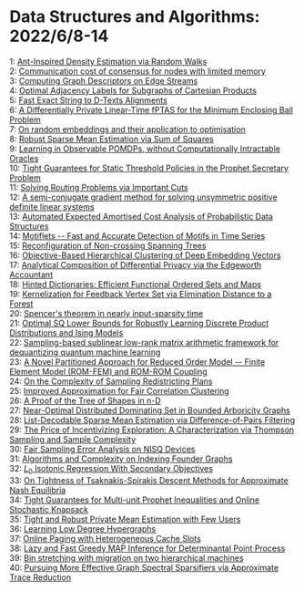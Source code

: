 # Data Structures and Algorithms: 2022/6/8-14  
1: [Ant-Inspired Density Estimation via Random Walks](https://doi.org/10.48550/arXiv.1603.02981)  
2: [Communication cost of consensus for nodes with limited memory](https://doi.org/10.48550/arXiv.1901.01665)  
3: [Computing Graph Descriptors on Edge Streams](https://doi.org/10.48550/arXiv.2109.01494)  
4: [Optimal Adjacency Labels for Subgraphs of Cartesian Products](https://doi.org/10.48550/arXiv.2206.02872)  
5: [Fast Exact String to D-Texts Alignments](https://doi.org/10.48550/arXiv.2206.03242)  
6: [A Differentially Private Linear-Time fPTAS for the Minimum Enclosing  Ball Problem](https://doi.org/10.48550/arXiv.2206.03319)  
7: [On random embeddings and their application to optimisation](https://doi.org/10.48550/arXiv.2206.03371)  
8: [Robust Sparse Mean Estimation via Sum of Squares](https://doi.org/10.48550/arXiv.2206.03441)  
9: [Learning in Observable POMDPs, without Computationally Intractable  Oracles](https://doi.org/10.48550/arXiv.2206.03446)  
10: [Tight Guarantees for Static Threshold Policies in the Prophet Secretary  Problem](https://doi.org/10.48550/arXiv.2108.12893)  
11: [Solving Routing Problems via Important Cuts](https://doi.org/10.48550/arXiv.2201.12790)  
12: [A semi-conjugate gradient method for solving unsymmetric positive  definite linear systems](https://doi.org/10.48550/arXiv.2206.02951)  
13: [Automated Expected Amortised Cost Analysis of Probabilistic Data  Structures](https://doi.org/10.48550/arXiv.2206.03537)  
14: [Motiflets -- Fast and Accurate Detection of Motifs in Time Series](https://doi.org/10.48550/arXiv.2206.03735)  
15: [Reconfiguration of Non-crossing Spanning Trees](https://doi.org/10.48550/arXiv.2206.03879)  
16: [Objective-Based Hierarchical Clustering of Deep Embedding Vectors](https://doi.org/10.48550/arXiv.2012.08466)  
17: [Analytical Composition of Differential Privacy via the Edgeworth  Accountant](https://doi.org/10.48550/arXiv.2206.04236)  
18: [Hinted Dictionaries: Efficient Functional Ordered Sets and Maps](https://doi.org/10.48550/arXiv.2206.04380)  
19: [Kernelization for Feedback Vertex Set via Elimination Distance to a  Forest](https://doi.org/10.48550/arXiv.2206.04387)  
20: [Spencer's theorem in nearly input-sparsity time](https://doi.org/10.48550/arXiv.2206.04549)  
21: [Optimal SQ Lower Bounds for Robustly Learning Discrete Product  Distributions and Ising Models](https://doi.org/10.48550/arXiv.2206.04589)  
22: [Sampling-based sublinear low-rank matrix arithmetic framework for  dequantizing quantum machine learning](https://doi.org/10.48550/arXiv.1910.06151)  
23: [A Novel Partitioned Approach for Reduced Order Model -- Finite Element  Model (ROM-FEM) and ROM-ROM Coupling](https://doi.org/10.48550/arXiv.2206.04736)  
24: [On the Complexity of Sampling Redistricting Plans](https://doi.org/10.48550/arXiv.2206.04883)  
25: [Improved Approximation for Fair Correlation Clustering](https://doi.org/10.48550/arXiv.2206.05050)  
26: [A Proof of the Tree of Shapes in n-D](https://doi.org/10.48550/arXiv.2206.05109)  
27: [Near-Optimal Distributed Dominating Set in Bounded Arboricity Graphs](https://doi.org/10.48550/arXiv.2206.05174)  
28: [List-Decodable Sparse Mean Estimation via Difference-of-Pairs Filtering](https://doi.org/10.48550/arXiv.2206.05245)  
29: [The Price of Incentivizing Exploration: A Characterization via Thompson  Sampling and Sample Complexity](https://doi.org/10.48550/arXiv.2002.00558)  
30: [Fair Sampling Error Analysis on NISQ Devices](https://doi.org/10.48550/arXiv.2101.03258)  
31: [Algorithms and Complexity on Indexing Founder Graphs](https://doi.org/10.48550/arXiv.2102.12822)  
32: [$L_0$ Isotonic Regression With Secondary Objectives](https://doi.org/10.48550/arXiv.2106.00279)  
33: [On Tightness of Tsaknakis-Spirakis Descent Methods for Approximate Nash  Equilibria](https://doi.org/10.48550/arXiv.2107.01471)  
34: [Tight Guarantees for Multi-unit Prophet Inequalities and Online  Stochastic Knapsack](https://doi.org/10.48550/arXiv.2107.02058)  
35: [Tight and Robust Private Mean Estimation with Few Users](https://doi.org/10.48550/arXiv.2110.11876)  
36: [Learning Low Degree Hypergraphs](https://doi.org/10.48550/arXiv.2202.09989)  
37: [Online Paging with Heterogeneous Cache Slots](https://doi.org/10.48550/arXiv.2206.05579)  
38: [Lazy and Fast Greedy MAP Inference for Determinantal Point Process](https://doi.org/10.48550/arXiv.2206.05947)  
39: [Bin stretching with migration on two hierarchical machines](https://doi.org/10.48550/arXiv.2206.06102)  
40: [Pursuing More Effective Graph Spectral Sparsifiers via Approximate Trace  Reduction](https://doi.org/10.48550/arXiv.2206.06223)  
